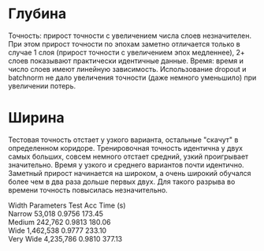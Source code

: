 # Глубина
Точность: прирост точности с увеличением числа слоев незначителен. При этом прирост точности по эпохам заметно отличается
только в случае 1 слоя (прирост точности с увеличением эпох медленнее), 2+ слоев показывают практически идентичные данные.
Время: время и число слоев имеют линейную зависимость.
Использование dropout и batchnorm не дало увеличения точности (даже немного уменьшило) при увеличении потерь.

# Ширина
Тестовая точность отстает у узкого варианта, остальные "скачут" в определенном коридоре. Тренировочная точность 
идентична у двух самых больших, совсем немного отстает средний, узкий проигрывает значительно.
Время у узкого и среднего вариантов почти идентично. Заметный прирост начинается на широком, а очень широкий обучался
более чем в два раза дольше первых двух. Для такого разрыва во времени точность повысилась незначительно.

Width      Parameters      Test Acc        Time (s)       
Narrow     53,018          0.9756          173.45         
Medium     242,762         0.9813          180.06         
Wide       1,462,538       0.9777          233.10         
Very Wide  4,235,786       0.9810          377.13  